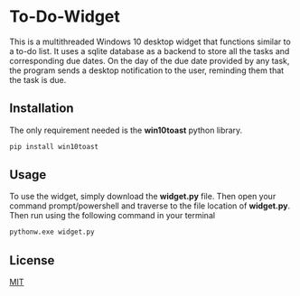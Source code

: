 # To-Do-Widget

This is a multithreaded Windows 10 desktop widget that functions similar to a to-do list. It uses a
sqlite database as a backend to store all the tasks and corresponding due dates. On the day of the 
due date provided by any task, the program sends a desktop notification to the user, reminding them 
that the task is due.

## Installation

The only requirement needed is the **win10toast** python library.

```bash
pip install win10toast
```

## Usage

To use the widget, simply download the **widget.py** file. Then open your command prompt/powershell
and traverse to the file location of **widget.py**. Then run using the following command in your terminal

```python
pythonw.exe widget.py
```

## License
[MIT](https://choosealicense.com/licenses/mit/)